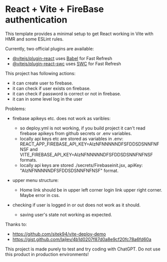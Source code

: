 # React + Vite + FireBase authentication

This template provides a minimal setup to get React working in Vite with HMR and some ESLint rules.

Currently, two official plugins are available:

- [@vitejs/plugin-react](https://github.com/vitejs/vite-plugin-react/blob/main/packages/plugin-react/README.md) uses [Babel](https://babeljs.io/) for Fast Refresh
- [@vitejs/plugin-react-swc](https://github.com/vitejs/vite-plugin-react-swc) uses [SWC](https://swc.rs/) for Fast Refresh

This project has following actions:
- it can create user to firebase.
- it can check if user exists on firebase.
- it can check if password is correct or not in firebase.
- it can in some level log in the user

Problems:
- firebase apikeys etc. does not work as varibles:
  - so deploy.yml is not working, if you build project it can't read firebase apikeys from github secrets or .env variables.
  - locally api keys etc are stored as variables in .env: REACT_APP_FIREBASE_API_KEY=AIzNFNNNNNDFSFDDSDSNNFNFNSF and VITE_FIREBASE_API_KEY=AIzNFNNNNNDFSFDDSDSNNFNFNSF formats.
  - locally api keys are stored ./secrets/Firebaseinit.jsx, apiKey: "AIzNFNNNNNDFSFDDSDSNNFNFNSF" format.

- upper menu structure:
  - Home link should be in upper left corner login link upper right corner. Maybe error in css.

- checking if user is logged in or out does not work as it should.
   - saving user's state not working as expected.


Thanks to:
- https://github.com/sitek94/vite-deploy-demo
- https://gist.github.com/lajlev/4b1d0207f87d0a8e9cf20fc78a6fd60a

 This project is made purely to test and try coding with ChatGPT.
 Do not use this product in production environments!
